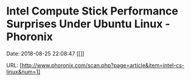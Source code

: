# Intel Compute Stick Performance Surprises Under Ubuntu Linux - Phoronix

Date: 2018-08-25 22:08:47
[[]]

URL: [http://www.phoronix.com/scan.php?page=article&item=intel-cs-linux&num=1]
